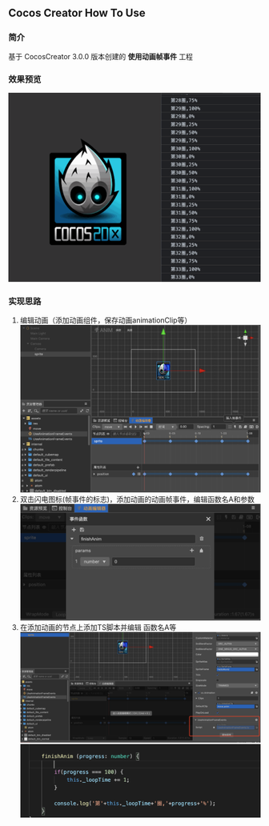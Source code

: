 ## Cocos Creator How To Use

### 简介

基于 CocosCreator 3.0.0 版本创建的 **使用动画帧事件** 工程

### 效果预览
![image](../../gif/202203/2022030561.gif)

### 实现思路
1. 编辑动画（添加动画组件，保存动画animationClip等）
![image](../../image/202203/2022030551.png)
2. 双击闪电图标(帧事件的标志)，添加动画的动画帧事件，编辑函数名A和参数
![image](../../image/202203/2022030552.png)
3. 在添加动画的节点上添加TS脚本并编辑 函数名A等
![image](../../image/202203/2022030553.png)
![image](../../image/202203/2022030554.png)